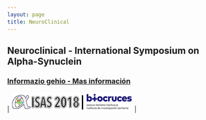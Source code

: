 ```yaml
---
layout: page
title: NeuroClinical
---
```


## Neuroclinical - International Symposium on Alpha-Synuclein

### [Informazio gehio - Mas información](https://isas2018.tk/index_en.html)


| ![](https://github.com/neurokafe/isas2018/blob/master/img/logo.png?raw=true) |
